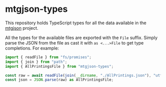 # mtgjson-types

This repository holds TypeScript types for all the data available in the [mtgjson](https://mtgjson.com) project.

All the types for the available files are exported with the `File` suffix. Simply parse the JSON from the file as cast it with `as <...>File` to get type completions. For example:

```typescript
import { readFile } from "fs/promises";
import { join } from "path";
import { AllPrintingsFile } from "mtgjson-types";

const raw = await readFile(join(__dirname, "./AllPrintings.json"), "utf-8");
const json = JSON.parse(raw) as AllPrintingsFile;
```
